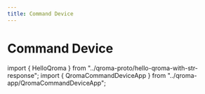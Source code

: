 ```yaml
---
title: Command Device
---
```


# Command Device

import { HelloQroma } from "../qroma-proto/hello-qroma-with-str-response";
import { QromaCommandDeviceApp } from "../qroma-app/QromaCommandDeviceApp";

<QromaCommandDeviceApp
  requestMessageType={HelloQroma}
  responseMessageType={HelloQroma}
  />
  